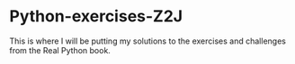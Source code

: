 # Python-exercises-Z2J
This is where I will be putting my solutions to the exercises and challenges from the Real Python book.
